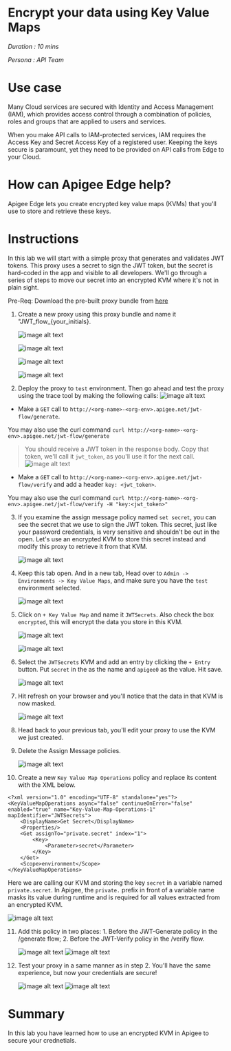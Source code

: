 # Encrypt your data using Key Value Maps

*Duration : 10 mins*

*Persona : API Team*

# Use case

Many Cloud services are secured with Identity and Access Management (IAM), which provides access control through a combination of policies, roles and groups that are applied to users and services.

When you make API calls to IAM-protected services, IAM requires the Access Key and Secret Access Key of a registered user. Keeping the keys secure is paramount, yet they need to be provided on API calls from Edge to your Cloud.

# How can Apigee Edge help?

Apigee Edge lets you create encrypted key value maps (KVMs) that you'll use to store and retrieve these keys.

# Instructions

In this lab we will start with a simple proxy that generates and validates JWT tokens. This proxy uses a secret to sign the JWT token, but the secret is hard-coded in the app and visible to all developers. We'll go through a series of steps to move our secret into an encrypted KVM where it's not in plain sight.

Pre-Req: Download the pre-built proxy bundle from [here](./Resources/JWT_flow.zip) 

1. Create a new proxy using this proxy bundle and name it "JWT_flow_{your_initials}.

    ![image alt text](./Media/image1.png)

    ![image alt text](./Media/image2.png)
    
    ![image alt text](./Media/image3.png)
    
    ![image alt text](./Media/image4.png)

2. Deploy the proxy to `test` environment. Then go ahead and test the proxy using the trace tool by making the following calls:
 ![image alt text](./Media/image5.png)
 
- Make a `GET` call to `http://<org-name>-<org-env>.apigee.net/jwt-flow/generate`.

You may also use the curl command `curl http://<org-name>-<org-env>.apigee.net/jwt-flow/generate`
 
  > You should receive a JWT token in the response body. Copy that token, we'll call it `jwt_token`, as you'll use it for the next call.
   ![image alt text](./Media/image6.png)

- Make a `GET` call to `http://<org-name>-<org-env>.apigee.net/jwt-flow/verify` and add a header `key: <jwt_token>`. 

You may also use the curl command `curl http://<org-name>-<org-env>.apigee.net/jwt-flow/verify -H "key:<jwt_token>"`

3. If you examine the assign message policy named `set secret`, you can see the secret that we use to sign the JWT token. This secret, just like your password credentials, is very sensitive and shouldn't be out in the open. Let's use an encrypted KVM to store this secret instead and modify this proxy to retrieve it from that KVM.

    ![image alt text](./Media/img-2.png)

4. Keep this tab open. And in a new tab, Head over to `Admin -> Environments -> Key Value Maps`, and make sure you have the `test` environment selected.

    ![image alt text](./Media/image7.png)

5. Click on `+ Key Value Map` and name it `JWTSecrets`. Also check the box `encrypted`, this will encrypt the data you store in this KVM.

    ![image alt text](./Media/image8.png)

    ![image alt text](./Media/image9.png)

6. Select the `JWTSecrets` KVM and add an entry by clicking the `+ Entry` button. Put `secret` in the as the name and `apigee0` as the value. Hit save.

    ![image alt text](./Media/image10.png)

7. Hit refresh on your browser and you'll notice that the data in that KVM is now masked.

    ![image alt text](./Media/image11.png)

8. Head back to your previous tab, you'll edit your proxy to use the KVM we just created.

9. Delete the Assign Message policies.

    ![image alt text](./Media/img-8.png)

10. Create a new `Key Value Map Operations` policy and replace its content with the XML below.
```
<?xml version="1.0" encoding="UTF-8" standalone="yes"?>
<KeyValueMapOperations async="false" continueOnError="false" enabled="true" name="Key-Value-Map-Operations-1" mapIdentifier="JWTSecrets">
    <DisplayName>Get Secret</DisplayName>
    <Properties/>
    <Get assignTo="private.secret" index="1">
        <Key>
            <Parameter>secret</Parameter>
        </Key>
    </Get>
    <Scope>environment</Scope>
</KeyValueMapOperations>
```
Here we are calling our KVM and storing the key `secret` in a variable named `private.secret`. In Apigee, the `private.` prefix in front of a variable name masks its value during runtime and is required for all values extracted from an encrypted KVM.

  ![image alt text](./Media/img-9.png)

11. Add this policy in two places: 1. Before the JWT-Generate policy in the /generate flow; 2. Before the JWT-Verify policy in the /verify flow.

    ![image alt text](./Media/img-10.png)
    ![image alt text](./Media/img-11.png)

12. Test your proxy in a same manner as in step 2. You'll have the same experience, but now your credentials are secure!

    ![image alt text](./Media/img-12.png)
    ![image alt text](./Media/img-13.png)

# Summary

In this lab you have learned how to use an encrypted KVM in Apigee to secure your crednetials.

